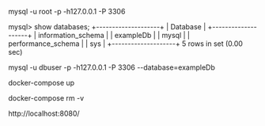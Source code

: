 mysql -u root -p -h127.0.0.1 -P 3306


mysql> show databases;
+--------------------+
| Database           |
+--------------------+
| information_schema |
| exampleDb          |
| mysql              |
| performance_schema |
| sys                |
+--------------------+
5 rows in set (0.00 sec)




 mysql -u dbuser -p -h127.0.0.1 -P 3306 --database=exampleDb


docker-compose up

docker-compose rm -v


http://localhost:8080/
